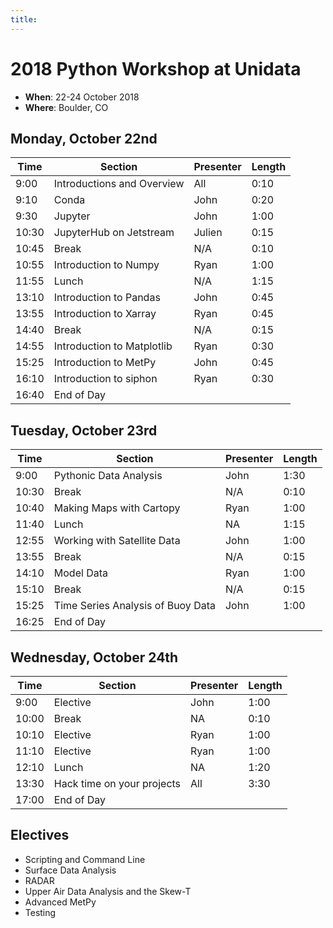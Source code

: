 ```yaml
---
title:
---
```

# 2018 Python Workshop at Unidata

- **When**: 22-24 October 2018
- **Where**: Boulder, CO

## Monday, October 22nd

|  Time | Section                                      | Presenter   | Length |
|-------|----------------------------------------------|-------------|--------|
| 9:00 | Introductions and Overview | All | 0:10 |
| 9:10 | Conda | John | 0:20 |
| 9:30 | Jupyter | John | 1:00 |
| 10:30| JupyterHub on Jetstream | Julien | 0:15 |
| 10:45 | Break | N/A | 0:10 |
| 10:55 | Introduction to Numpy | Ryan | 1:00 |
| 11:55 | Lunch | N/A | 1:15 |
| 13:10 | Introduction to Pandas | John | 0:45 |
| 13:55 | Introduction to Xarray | Ryan | 0:45 |
| 14:40 | Break | N/A | 0:15 |
| 14:55 | Introduction to Matplotlib | Ryan | 0:30 |
| 15:25 | Introduction to MetPy | John | 0:45 |
| 16:10 | Introduction to siphon | Ryan | 0:30 |
| 16:40 | End of Day |  |

## Tuesday, October 23rd

|  Time | Section                                      | Presenter   | Length |
|-------|----------------------------------------------|-------------|--------|
| 9:00 | Pythonic Data Analysis | John | 1:30 |
| 10:30 | Break | N/A | 0:10 |
| 10:40 | Making Maps with Cartopy | Ryan | 1:00 |
| 11:40 | Lunch | NA | 1:15 |
| 12:55 | Working with Satellite Data | John | 1:00 |
| 13:55 | Break | N/A | 0:15 |
| 14:10 | Model Data | Ryan | 1:00 |
| 15:10 | Break | N/A | 0:15 |
| 15:25 | Time Series Analysis of Buoy Data | John | 1:00 |
| 16:25 | End of Day |  |


## Wednesday, October 24th

|  Time | Section                                      | Presenter   | Length |
|-------|----------------------------------------------|-------------|--------|
9:00 | Elective | John | 1:00 |
10:00 | Break | NA | 0:10 |
10:10 | Elective | Ryan | 1:00 |
11:10 | Elective | Ryan | 1:00 |
12:10 | Lunch | NA | 1:20 |
13:30 | Hack time on your projects | All | 3:30 |
17:00 | End of Day |  |

## Electives
* Scripting and Command Line
* Surface Data Analysis
* RADAR
* Upper Air Data Analysis and the Skew-T
* Advanced MetPy
* Testing
